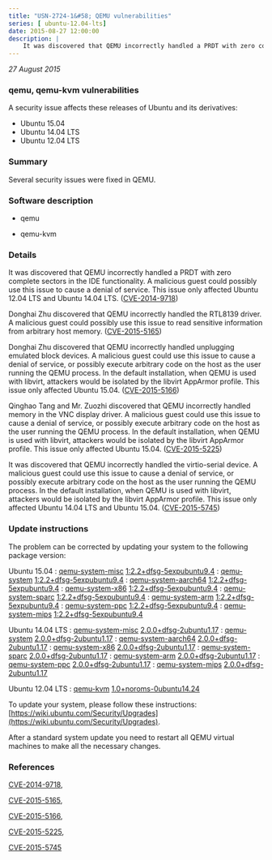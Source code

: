 ```yaml
---
title: "USN-2724-1&#58; QEMU vulnerabilities"
series: [ ubuntu-12.04-lts]
date: 2015-08-27 12:00:00
description: |
    It was discovered that QEMU incorrectly handled a PRDT with zero complete sectors in the IDE functionality. A malicious guest could possibly use this issue to cause a denial of service. This issue only affected Ubuntu 12.04 LTS and Ubuntu 14.04 LTS. ([CVE-2014-9718](http://people.ubuntu.com/~ubuntu-security/cve/CVE-2014-9718))
--- 
```

 
 

*27 August 2015*

### qemu, qemu-kvm vulnerabilities

A security issue affects these releases of Ubuntu and its derivatives:

* Ubuntu 15.04
* Ubuntu 14.04 LTS
* Ubuntu 12.04 LTS

### Summary

Several security issues were fixed in QEMU. 

### Software description

* qemu 

* qemu-kvm 

### Details

It was discovered that QEMU incorrectly handled a PRDT with zero complete sectors in the IDE functionality. A malicious guest could possibly use this issue to cause a denial of service. This issue only affected Ubuntu 12.04 LTS and Ubuntu 14.04 LTS. ([CVE-2014-9718](http://people.ubuntu.com/~ubuntu-security/cve/CVE-2014-9718))

Donghai Zhu discovered that QEMU incorrectly handled the RTL8139 driver. A malicious guest could possibly use this issue to read sensitive information from arbitrary host memory. ([CVE-2015-5165](http://people.ubuntu.com/~ubuntu-security/cve/CVE-2015-5165))

Donghai Zhu discovered that QEMU incorrectly handled unplugging emulated block devices. A malicious guest could use this issue to cause a denial of service, or possibly execute arbitrary code on the host as the user running the QEMU process. In the default installation, when QEMU is used with libvirt, attackers would be isolated by the libvirt AppArmor profile. This issue only affected Ubuntu 15.04. ([CVE-2015-5166](http://people.ubuntu.com/~ubuntu-security/cve/CVE-2015-5166))

Qinghao Tang and Mr. Zuozhi discovered that QEMU incorrectly handled memory in the VNC display driver. A malicious guest could use this issue to cause a denial of service, or possibly execute arbitrary code on the host as the user running the QEMU process. In the default installation, when QEMU is used with libvirt, attackers would be isolated by the libvirt AppArmor profile. This issue only affected Ubuntu 15.04. ([CVE-2015-5225](http://people.ubuntu.com/~ubuntu-security/cve/CVE-2015-5225))

It was discovered that QEMU incorrectly handled the virtio-serial device. A malicious guest could use this issue to cause a denial of service, or possibly execute arbitrary code on the host as the user running the QEMU process. In the default installation, when QEMU is used with libvirt, attackers would be isolated by the libvirt AppArmor profile. This issue only affected Ubuntu 14.04 LTS and Ubuntu 15.04. ([CVE-2015-5745](http://people.ubuntu.com/~ubuntu-security/cve/CVE-2015-5745)) 

### Update instructions

The problem can be corrected by updating your system to the following package version:

Ubuntu 15.04
 : [qemu-system-misc](https://launchpad.net/ubuntu/+source/qemu) <span> [1:2.2+dfsg-5expubuntu9.4](https://launchpad.net/ubuntu/+source/qemu/1:2.2+dfsg-5expubuntu9.4) </span> 
 : [qemu-system](https://launchpad.net/ubuntu/+source/qemu) <span> [1:2.2+dfsg-5expubuntu9.4](https://launchpad.net/ubuntu/+source/qemu/1:2.2+dfsg-5expubuntu9.4) </span> 
 : [qemu-system-aarch64](https://launchpad.net/ubuntu/+source/qemu) <span> [1:2.2+dfsg-5expubuntu9.4](https://launchpad.net/ubuntu/+source/qemu/1:2.2+dfsg-5expubuntu9.4) </span> 
 : [qemu-system-x86](https://launchpad.net/ubuntu/+source/qemu) <span> [1:2.2+dfsg-5expubuntu9.4](https://launchpad.net/ubuntu/+source/qemu/1:2.2+dfsg-5expubuntu9.4) </span> 
 : [qemu-system-sparc](https://launchpad.net/ubuntu/+source/qemu) <span> [1:2.2+dfsg-5expubuntu9.4](https://launchpad.net/ubuntu/+source/qemu/1:2.2+dfsg-5expubuntu9.4) </span> 
 : [qemu-system-arm](https://launchpad.net/ubuntu/+source/qemu) <span> [1:2.2+dfsg-5expubuntu9.4](https://launchpad.net/ubuntu/+source/qemu/1:2.2+dfsg-5expubuntu9.4) </span> 
 : [qemu-system-ppc](https://launchpad.net/ubuntu/+source/qemu) <span> [1:2.2+dfsg-5expubuntu9.4](https://launchpad.net/ubuntu/+source/qemu/1:2.2+dfsg-5expubuntu9.4) </span> 
 : [qemu-system-mips](https://launchpad.net/ubuntu/+source/qemu) <span> [1:2.2+dfsg-5expubuntu9.4](https://launchpad.net/ubuntu/+source/qemu/1:2.2+dfsg-5expubuntu9.4) </span> 

Ubuntu 14.04 LTS
 : [qemu-system-misc](https://launchpad.net/ubuntu/+source/qemu) <span> [2.0.0+dfsg-2ubuntu1.17](https://launchpad.net/ubuntu/+source/qemu/2.0.0+dfsg-2ubuntu1.17) </span> 
 : [qemu-system](https://launchpad.net/ubuntu/+source/qemu) <span> [2.0.0+dfsg-2ubuntu1.17](https://launchpad.net/ubuntu/+source/qemu/2.0.0+dfsg-2ubuntu1.17) </span> 
 : [qemu-system-aarch64](https://launchpad.net/ubuntu/+source/qemu) <span> [2.0.0+dfsg-2ubuntu1.17](https://launchpad.net/ubuntu/+source/qemu/2.0.0+dfsg-2ubuntu1.17) </span> 
 : [qemu-system-x86](https://launchpad.net/ubuntu/+source/qemu) <span> [2.0.0+dfsg-2ubuntu1.17](https://launchpad.net/ubuntu/+source/qemu/2.0.0+dfsg-2ubuntu1.17) </span> 
 : [qemu-system-sparc](https://launchpad.net/ubuntu/+source/qemu) <span> [2.0.0+dfsg-2ubuntu1.17](https://launchpad.net/ubuntu/+source/qemu/2.0.0+dfsg-2ubuntu1.17) </span> 
 : [qemu-system-arm](https://launchpad.net/ubuntu/+source/qemu) <span> [2.0.0+dfsg-2ubuntu1.17](https://launchpad.net/ubuntu/+source/qemu/2.0.0+dfsg-2ubuntu1.17) </span> 
 : [qemu-system-ppc](https://launchpad.net/ubuntu/+source/qemu) <span> [2.0.0+dfsg-2ubuntu1.17](https://launchpad.net/ubuntu/+source/qemu/2.0.0+dfsg-2ubuntu1.17) </span> 
 : [qemu-system-mips](https://launchpad.net/ubuntu/+source/qemu) <span> [2.0.0+dfsg-2ubuntu1.17](https://launchpad.net/ubuntu/+source/qemu/2.0.0+dfsg-2ubuntu1.17) </span> 

Ubuntu 12.04 LTS
 : [qemu-kvm](https://launchpad.net/ubuntu/+source/qemu-kvm) <span> [1.0+noroms-0ubuntu14.24](https://launchpad.net/ubuntu/+source/qemu-kvm/1.0+noroms-0ubuntu14.24) </span> 

To update your system, please follow these instructions: [https://wiki.ubuntu.com/Security/Upgrades](https://wiki.ubuntu.com/Security/Upgrades).

After a standard system update you need to restart all QEMU virtual machines to make all the necessary changes. 

### References

 
 [CVE-2014-9718](http://people.ubuntu.com/~ubuntu-security/cve/CVE-2014-9718), 

 [CVE-2015-5165](http://people.ubuntu.com/~ubuntu-security/cve/CVE-2015-5165), 

 [CVE-2015-5166](http://people.ubuntu.com/~ubuntu-security/cve/CVE-2015-5166), 

 [CVE-2015-5225](http://people.ubuntu.com/~ubuntu-security/cve/CVE-2015-5225), 

 [CVE-2015-5745](http://people.ubuntu.com/~ubuntu-security/cve/CVE-2015-5745)
 

